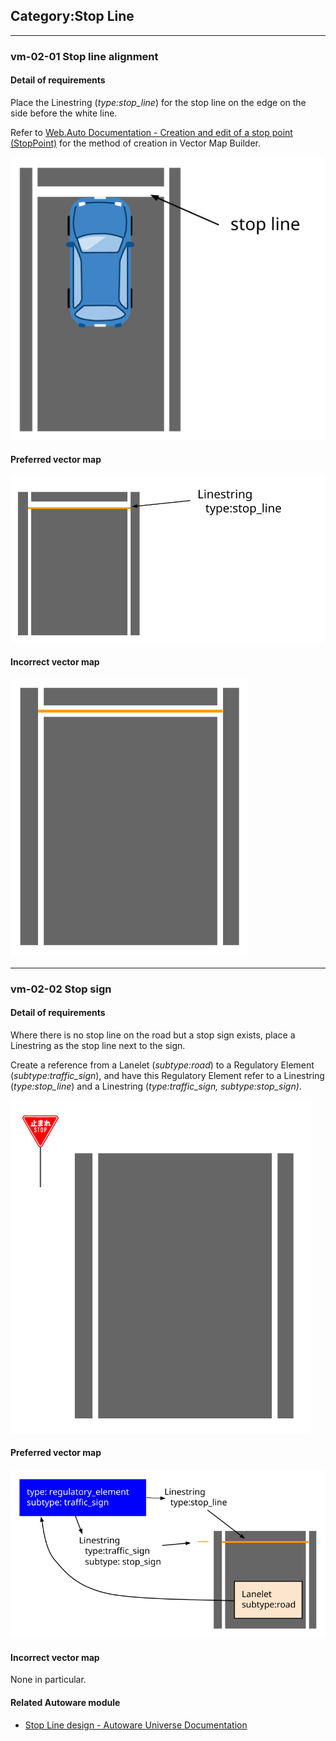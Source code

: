 ## Category:Stop Line

---

### vm-02-01 Stop line alignment

#### Detail of requirements <!-- omit in toc -->

Place the Linestring (_type:stop_line_) for the stop line on the edge on the side before the white line.

Refer to [Web.Auto Documentation - Creation and edit of a stop point (StopPoint)](https://docs.web.auto/en/user-manuals/vector-map-builder/how-to-use/edit-maps#creation-and-edit-of-a-stop-point-stoppoint) for the method of creation in Vector Map Builder.

![svg](./assets/vm-02-01_1.svg)

#### Preferred vector map <!-- omit in toc -->

![svg](./assets/vm-02-01_2.svg)

#### Incorrect vector map <!-- omit in toc -->

![svg](./assets/vm-02-01_3.svg)

---

### vm-02-02 Stop sign

#### Detail of requirements <!-- omit in toc -->

Where there is no stop line on the road but a stop sign exists, place a Linestring as the stop line next to the sign.

Create a reference from a Lanelet (_subtype:road_) to a Regulatory Element (_subtype:traffic_sign_), and have this Regulatory Element refer to a Linestring (_type:stop_line_) and a Linestring (_type:traffic_sign, subtype:stop_sign)_.

![svg](./assets/vm-02-02_1.svg)

#### Preferred vector map <!-- omit in toc -->

![svg](./assets/vm-02-02_2.svg)

#### Incorrect vector map <!-- omit in toc -->

None in particular.

#### Related Autoware module

- [Stop Line design - Autoware Universe Documentation](https://autowarefoundation.github.io/autoware.universe/main/planning/behavior_velocity_planner/autoware_behavior_velocity_stop_line_module/)